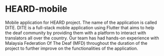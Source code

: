 # HEARD-mobile

Mobile application for HEARD project. The name of the application is called DITE. DITE is a full-stack mobile application using Flutter that aims to help the deaf community by providing them with a platform to interact with translators all over the country. Our team has had hands-on experience with Malaysia Federation Of The Deaf (MFD) throughout the duration of the project to further improve on the functionalities of the application.
